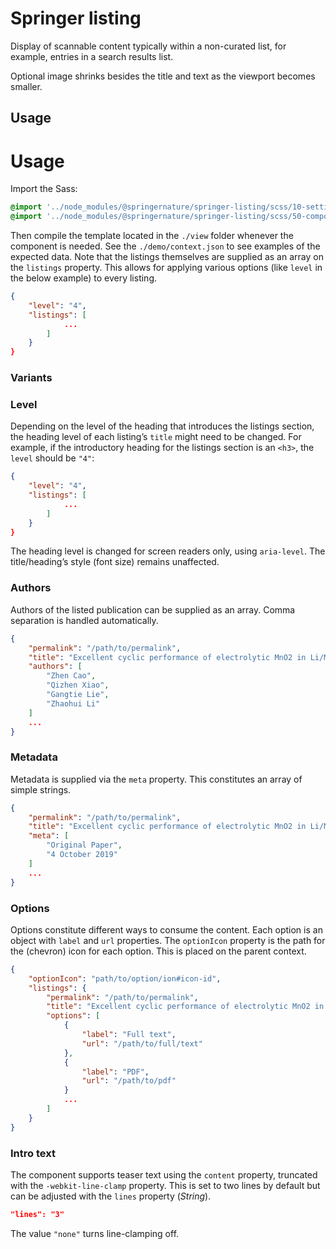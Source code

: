 # Springer listing

Display of scannable content typically within a non-curated list, for example, entries in a search results list.

Optional image shrinks besides the title and text as the viewport becomes smaller.

## Usage

# Usage

Import the Sass:

```scss
@import '../node_modules/@springernature/springer-listing/scss/10-settings/listing';
@import '../node_modules/@springernature/springer-listing/scss/50-components/listing';
```

Then compile the template located in the `./view` folder whenever the component is needed. See the `./demo/context.json` to see examples of the expected data. Note that the listings themselves are supplied as an array on the `listings` property. This allows for applying various options (like `level` in the below example) to every listing.

```json
{
    "level": "4",
    "listings": [
            ...
        ]
    }
}
```

### Variants

### Level

Depending on the level of the heading that introduces the listings section, the heading level of each listing’s `title` might need to be changed. For example, if the introductory heading for the listings section is an `<h3>`, the `level` should be `"4"`:

```json
{
    "level": "4",
    "listings": [
            ...
        ]
    }
}
```

The heading level is changed for screen readers only, using `aria-level`. The title/heading’s style (font size) remains unaffected.

### Authors

Authors of the listed publication can be supplied as an array. Comma separation is handled automatically.

```json
{
    "permalink": "/path/to/permalink",
	"title": "Excellent cyclic performance of electrolytic MnO2 in Li/MnO2 rechargeable batteries",
    "authors": [
        "Zhen Cao",
        "Qizhen Xiao",
        "Gangtie Lie",
        "Zhaohui Li"
    ]
    ...
}
```

### Metadata

Metadata is supplied via the `meta` property. This constitutes an array of simple strings.

```json
{
    "permalink": "/path/to/permalink",
	"title": "Excellent cyclic performance of electrolytic MnO2 in Li/MnO2 rechargeable batteries",
    "meta": [
        "Original Paper",
        "4 October 2019"
    ]
    ...
}
```

### Options

Options constitute different ways to consume the content. Each option is an object with `label` and `url` properties. The `optionIcon` property is the path for the (chevron) icon for each option. This is placed on the parent context.

```json
{
    "optionIcon": "path/to/option/ion#icon-id",
    "listings": {
        "permalink": "/path/to/permalink",
        "title": "Excellent cyclic performance of electrolytic MnO2 in Li/MnO2 rechargeable batteries",
        "options": [
            {
                "label": "Full text",
                "url": "/path/to/full/text"
            },
            {
                "label": "PDF",
                "url": "/path/to/pdf"
            }
            ...
        ]
    }
}
```

### Intro text

The component supports teaser text using the `content` property, truncated with the `-webkit-line-clamp` property. This is set to two lines by default but can be adjusted with the `lines` property (_String_).

```json
"lines": "3"
```

The value `"none"` turns line-clamping off.
